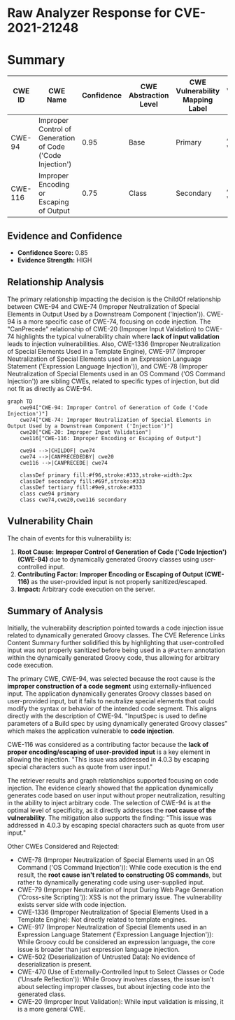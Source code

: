 # Raw Analyzer Response for CVE-2021-21248

# Summary
| CWE ID  | CWE Name                                                                                                                              | Confidence | CWE Abstraction Level | CWE Vulnerability Mapping Label | CWE-Vulnerability Mapping Notes |
| ------- | ------------------------------------------------------------------------------------------------------------------------------------- | ---------- | ----------------------- | ------------------------------- | ----------------------------- |
| CWE-94  | Improper Control of Generation of Code ('Code Injection')                                                                             | 0.95       | Base                    | Primary                         | Allowed-with-Review           |
| CWE-116 | Improper Encoding or Escaping of Output                                                                                               | 0.75       | Class                   | Secondary                       | Allowed-with-Review           |

## Evidence and Confidence

*   **Confidence Score:** 0.85
*   **Evidence Strength:** HIGH

## Relationship Analysis
The primary relationship impacting the decision is the ChildOf relationship between CWE-94 and CWE-74 (Improper Neutralization of Special Elements in Output Used by a Downstream Component ('Injection')). CWE-94 is a more specific case of CWE-74, focusing on code injection. The "CanPrecede" relationship of CWE-20 (Improper Input Validation) to CWE-74 highlights the typical vulnerability chain where **lack of input validation** leads to injection vulnerabilities. Also, CWE-1336 (Improper Neutralization of Special Elements Used in a Template Engine), CWE-917 (Improper Neutralization of Special Elements used in an Expression Language Statement ('Expression Language Injection')), and CWE-78 (Improper Neutralization of Special Elements used in an OS Command ('OS Command Injection')) are sibling CWEs, related to specific types of injection, but did not fit as directly as CWE-94.

```mermaid
graph TD
    cwe94["CWE-94: Improper Control of Generation of Code ('Code Injection')"]
    cwe74["CWE-74: Improper Neutralization of Special Elements in Output Used by a Downstream Component ('Injection')"]
    cwe20["CWE-20: Improper Input Validation"]
    cwe116["CWE-116: Improper Encoding or Escaping of Output"]
    
    cwe94 -->|CHILDOF| cwe74
    cwe74 -->|CANPRECEDEDBY| cwe20
    cwe116 -->|CANPRECEDE| cwe74
    
    classDef primary fill:#f96,stroke:#333,stroke-width:2px
    classDef secondary fill:#69f,stroke:#333
    classDef tertiary fill:#9e9,stroke:#333
    class cwe94 primary
    class cwe74,cwe20,cwe116 secondary
```

## Vulnerability Chain
The chain of events for this vulnerability is:
1.  **Root Cause:** **Improper Control of Generation of Code ('Code Injection') (CWE-94)** due to dynamically generated Groovy classes using user-controlled input.
2.  **Contributing Factor:** **Improper Encoding or Escaping of Output (CWE-116)** as the user-provided input is not properly sanitized/escaped.
3.  **Impact:** Arbitrary code execution on the server.

## Summary of Analysis
Initially, the vulnerability description pointed towards a code injection issue related to dynamically generated Groovy classes. The CVE Reference Links Content Summary further solidified this by highlighting that user-controlled input was not properly sanitized before being used in a `@Pattern` annotation within the dynamically generated Groovy code, thus allowing for arbitrary code execution.

The primary CWE, CWE-94, was selected because the root cause is the **improper construction of a code segment** using externally-influenced input. The application dynamically generates Groovy classes based on user-provided input, but it fails to neutralize special elements that could modify the syntax or behavior of the intended code segment. This aligns directly with the description of CWE-94. "InputSpec is used to define parameters of a Build spec by using dynamically generated Groovy classes" which makes the application vulnerable to **code injection**.

CWE-116 was considered as a contributing factor because the **lack of proper encoding/escaping of user-provided input** is a key element in allowing the injection. "This issue was addressed in 4.0.3 by escaping special characters such as quote from user input."

The retriever results and graph relationships supported focusing on code injection. The evidence clearly showed that the application dynamically generates code based on user input without proper neutralization, resulting in the ability to inject arbitrary code. The selection of CWE-94 is at the optimal level of specificity, as it directly addresses the **root cause of the vulnerability**.
The mitigation also supports the finding: "This issue was addressed in 4.0.3 by escaping special characters such as quote from user input."

Other CWEs Considered and Rejected:

*   CWE-78 (Improper Neutralization of Special Elements used in an OS Command ('OS Command Injection')): While code execution is the end result, the **root cause isn't related to constructing OS commands**, but rather to dynamically generating code using user-supplied input.
*   CWE-79 (Improper Neutralization of Input During Web Page Generation ('Cross-site Scripting')): XSS is not the primary issue. The vulnerability exists server side with code injection.
*   CWE-1336 (Improper Neutralization of Special Elements Used in a Template Engine): Not directly related to template engines.
*   CWE-917 (Improper Neutralization of Special Elements used in an Expression Language Statement ('Expression Language Injection')): While Groovy could be considered an expression language, the core issue is broader than just expression language injection.
*   CWE-502 (Deserialization of Untrusted Data): No evidence of deserialization is present.
*   CWE-470 (Use of Externally-Controlled Input to Select Classes or Code ('Unsafe Reflection')): While Groovy involves classes, the issue isn't about selecting improper classes, but about injecting code into the generated class.
* CWE-20 (Improper Input Validation): While input validation is missing, it is a more general CWE.